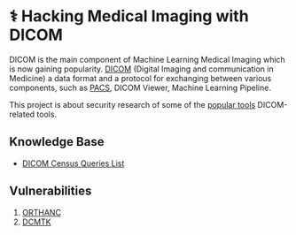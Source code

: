 # ⚕️ Hacking Medical Imaging with DICOM

DICOM is the main component of Machine Learning Medical Imaging which is now gaining popularity. [DICOM](https://en.wikipedia.org/wiki/DICOM) (Digital Imaging and communication in Medicine) a data format and a protocol for exchanging between various components, such as [PACS](https://en.wikipedia.org/wiki/Picture_archiving_and_communication_system), DICOM Viewer, Machine Learning Pipeline.

This project is about security research  of some of the [popular tools](./docs/census.md) DICOM-related tools.

## Knowledge Base
- [DICOM Census Queries List](/docs/census.md)

## Vulnerabilities
1. [ORTHANC](./reports/ORTHANC/reports.md)
2. [DCMTK](./reports/DCMTK/reports.md)

